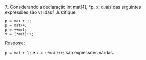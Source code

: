 7_ Considerando a declaração 
int mat[4], *p, x; 
quais das seguintes expressões são válidas? Justifique.
```
p = mat + 1; 
p = mat++;
p = ++mat;
x = (*mat)++;
```

Resposta:

`p = mat + 1;` e `x = (*mat)++;` são expressões válidas.
